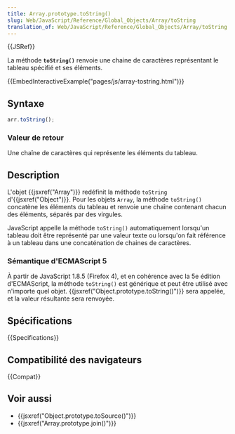 ```yaml
---
title: Array.prototype.toString()
slug: Web/JavaScript/Reference/Global_Objects/Array/toString
translation_of: Web/JavaScript/Reference/Global_Objects/Array/toString
---
```


{{JSRef}}

La méthode **`toString()`** renvoie une chaine de caractères représentant le tableau spécifié et ses éléments.

{{EmbedInteractiveExample("pages/js/array-tostring.html")}}

## Syntaxe

```js
arr.toString();
```

### Valeur de retour

Une chaîne de caractères qui représente les éléments du tableau.

## Description

L'objet {{jsxref("Array")}} redéfinit la méthode `toString` d'{{jsxref("Object")}}. Pour les objets `Array`, la méthode `toString()` concatène les éléments du tableau et renvoie une chaîne contenant chacun des éléments, séparés par des virgules.

JavaScript appelle la méthode `toString()` automatiquement lorsqu'un tableau doit être représenté par une valeur texte ou lorsqu'on fait référence à un tableau dans une concaténation de chaines de caractères.

### Sémantique d'ECMAScript 5

À partir de JavaScript 1.8.5 (Firefox 4), et en cohérence avec la 5e édition d'ECMAScript, la méthode `toString()` est générique et peut être utilisé avec n'importe quel objet. {{jsxref("Object.prototype.toString()")}} sera appelée, et la valeur résultante sera renvoyée.

## Spécifications

{{Specifications}}

## Compatibilité des navigateurs

{{Compat}}

## Voir aussi

- {{jsxref("Object.prototype.toSource()")}}
- {{jsxref("Array.prototype.join()")}}
